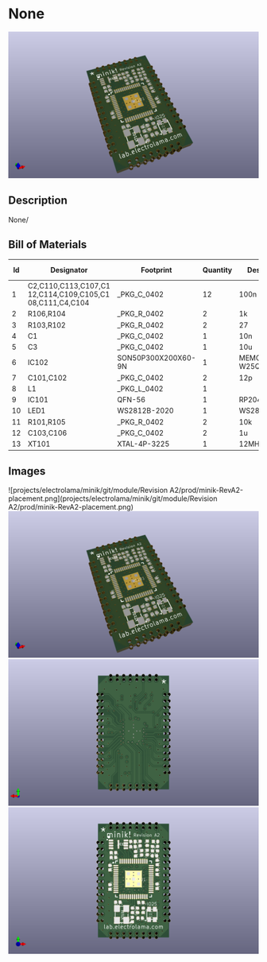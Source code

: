 # None
![None](projects/electrolama/minik/oomp/current/working/working_3d.png)
## Description
None/
## Bill of Materials
| Id | Designator | Footprint | Quantity | Designation | Supplier and ref |  |
| --- | --- | --- | --- | --- | --- | --- |
| 1 | C2,C110,C113,C107,C1<br>12,C114,C109,C105,C1<br>08,C111,C4,C104 | _PKG_C_0402 | 12 | 100n |  |  |
| 2 | R106,R104 | _PKG_R_0402 | 2 | 1k |  |  |
| 3 | R103,R102 | _PKG_R_0402 | 2 | 27 |  |  |
| 4 | C1 | _PKG_C_0402 | 1 | 10n |  |  |
| 5 | C3 | _PKG_C_0402 | 1 | 10u |  |  |
| 6 | IC102 | SON50P300X200X60-9N | 1 | MEMORY-W25Q16FWUXIE |  |  |
| 7 | C101,C102 | _PKG_C_0402 | 2 | 12p |  |  |
| 8 | L1 | _PKG_L_0402 | 1 |  |  |  |
| 9 | IC101 | QFN-56 | 1 | RP2040 |  |  |
| 10 | LED1 | WS2812B-2020 | 1 | WS2812B-2020 |  |  |
| 11 | R101,R105 | _PKG_R_0402 | 2 | 10k |  |  |
| 12 | C103,C106 | _PKG_C_0402 | 2 | 1u |  |  |
| 13 | XT101 | XTAL-4P-3225 | 1 | 12MHz |  |  |

## Images
![projects/electrolama/minik/git/module/Revision A2/prod/minik-RevA2-placement.png](projects/electrolama/minik/git/module/Revision A2/prod/minik-RevA2-placement.png)
![projects/electrolama/minik/oomp/current/working/working_3d.png](projects/electrolama/minik/oomp/current/working/working_3d.png)
![projects/electrolama/minik/oomp/current/working/working_3d_back.png](projects/electrolama/minik/oomp/current/working/working_3d_back.png)
![projects/electrolama/minik/oomp/current/working/working_3d_front.png](projects/electrolama/minik/oomp/current/working/working_3d_front.png)
